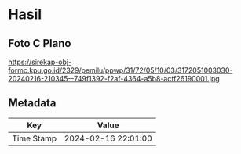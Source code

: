 # Hasil

## Foto C Plano

https://sirekap-obj-formc.kpu.go.id/2329/pemilu/ppwp/31/72/05/10/03/3172051003030-20240216-210345--749f1392-f2af-4364-a5b8-acff26190001.jpg


## Metadata

| Key        | Value               |
| ---------- | ------------------- |
| Time Stamp | 2024-02-16 22:01:00 |



